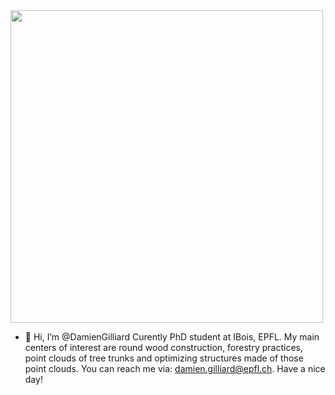 <img src="https://github.com/DamienGilliard/DamienGilliard/assets/127743632/1980eeca-37f5-44c1-af62-33cf82a8d062" width="500" />

- 👋 Hi, I’m @DamienGilliard
Curently PhD student at IBois, EPFL. My main centers of interest are round wood construction, forestry practices, point clouds of tree trunks and optimizing structures made of those point clouds.
You can reach me via: damien.gilliard@epfl.ch. Have a nice day!


<!---
DamienGilliard/DamienGilliard is a ✨ special ✨ repository because its `README.md` (this file) appears on your GitHub profile.
You can click the Preview link to take a look at your changes.
--->
